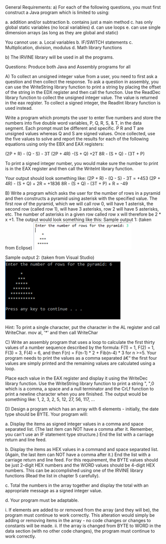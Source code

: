 General Requirements:
a) For each of the following questions, you must first construct 	a Java program which is limited to using:

a. addition and/or subtraction
b. contains just a main method
c. has only global static variables (no local variables)
d. can use loops
e. can use single dimension arrays (as long as they are global and static)

You cannot use:
a. Local variables
b. IF/SWITCH statements
c. Multiplication, division, modulus
d. Math library functions

b) The IRVINE library will be used in all the programs.


Questions: Produce both Java and Assembly programs for all

A) To collect an unsigned integer value from a user, you need to first ask a question and then collect the response. To ask a question in assembly, you can use the WriteString library function to print a string by placing the offset of the string in the EDX register and then call the function. Use the ReadDec library function to collect the unsigned integer value. The value is returned in the eax register. To collect a signed integer, the ReadInt library function is used instead.

Write a program which prompts the user to enter five numbers and store the numbers into five double word variables, P, Q, R, S, & T, in the data segment. Each prompt must be different and specific. P R and T are unsigned values whereas Q and S are signed values. Once collected, use the five values to solve and report the results for each of the following equations using only the EBX and EAX registers:

(2P + R) - (Q - S) - 3T
(2P + 4R) -(S + Q) +2T
8R - (S + Q) - (3T + P)

To print a signed integer number, you would make sure the number to print is in the EAX register and then call the WriteInt library function. 

Your output should look something like: 
(2P + R) - (Q - S) - 3T = +453 
(2P + 4R) - (S + Q) + 2R = +1836 
8R - (S + Q) - (3T + P) + R = -49

B) Write a program which asks the user for the number of rows in a pyramid and then constructs a pyramid using asterisk with the specified value. The first row of the pyramid, which we will call row 0, will have 1 asterisk, the second row (called row 1), will have 3 asterisks, row 2 will have 5 asterisks, etc. The number of asterisks in a given row called row x will therefore be 2 * x +1. The output would look something like this:
Sample output 1: (taken from Eclipse)
![](images/ex1pic1.png)

Sample output 2: (taken from Visual Studio)
![](images/ex1pic2.png)

Hint: To print a single character, put the character in the AL register and call WriteChar.
mov al, '*' and then call WriteChar

C) Write an assembly program that uses a loop to calculate the first thirty values of a number sequence described by the formula: F(1) = 1, F(2) = 1, F(3) = 3, F(4) = 6, and then F(n) = F(n-1) * 2 + Fib(n-4) * 3 for n >=5. Your program needs to print the values as a comma separated â€“ the first four values are simply printed and the remaining values are calculated using a loop.

Place each value in the EAX register and display it using the WriteDec library function. Use the WriteString library function to print a string ", ",0 which is a comma, a space and a null terminator and the CrLf function to print a newline character when you are finished. The output would be something like:
1, 2, 3, 2, 5, 12, 27, 56, 117, ...


D) Design a program which has an array with 6 elements - initially, the date type should be BYTE. Your program will:

a. Display the items as signed integer values in a comma and space separated list. (The last item can NOT have a comma after it. Remember, you can't use an IF statement type structure.) End the list with a carriage return and line feed.

b. Display the items as HEX values in a command and space separated list. (Again, the last item can NOT have a comma after it.) End the list with a carriage return and line feed. For this requirement, the BYTE values should be just 2-digit HEX numbers and the WORD values should be 4-digit HEX numbers. This can be accomplished using one of the IRVINE library functions (Read the list in chapter 5 carefully).

c. Total the numbers in the array together and display the total with an appropriate message as a signed integer value.

d. Your program must be adaptable.

i. If elements are added to or removed from the array (and they will be), the program must continue to work correctly. This alteration would simply be adding or removing items in the array - no code changes or changes to constants will be made.
ii. If the array is changed from BYTE to WORD in the data section (with no other code changes), the program must continue to work correctly.
